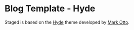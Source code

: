 # Blog Template - Hyde
Staged is based on the [Hyde](https://github.com/poole/hyde) theme developed by [Mark Otto](https://github.com/mdo).
